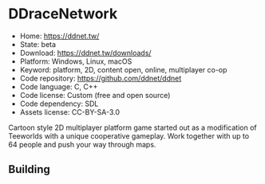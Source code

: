 # DDraceNetwork

- Home: https://ddnet.tw/
- State: beta
- Download: https://ddnet.tw/downloads/
- Platform: Windows, Linux, macOS
- Keyword: platform, 2D, content open, online, multiplayer co-op
- Code repository: https://github.com/ddnet/ddnet
- Code language: C, C++
- Code license: Custom (free and open source)
- Code dependency: SDL
- Assets license: CC-BY-SA-3.0

Cartoon style 2D multiplayer platform game started out as a modification of Teeworlds with a unique cooperative gameplay.
Work together with up to 64 people and push your way through maps.

## Building
